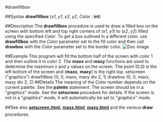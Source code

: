 
#drawfillbox

##Syntax
**drawfillbox** (*x1*, *y1*, *x2*, *y2*, *Color* : **int**)

##Description
The **drawfillbox** procedure is used to draw a filled box on the screen with bottom left and top right corners of (*x1*, *y1*) to (*x2*, *y2*) filled using the specified *Color*. To get a box outlined in a different color, use **drawfillbox** with the *Color* parameter set to the fill color and then call **drawbox**  with the *Color* parameter set to the border color.
![Doc image](drawfillbox01.gif)

##Example
This program will fill the bottom half of the screen with color 1 and then outline it in color 2. The **maxx** and **maxy** functions are used to determine the maximum x and y values on the screen. The point (0,0) is the left bottom of the screen and (**maxx**, **maxy**) is the right top.
        setscreen ("graphics")
        drawfillbox (0, 0, maxx, maxy div 2, 1)
        drawbox (0, 0, maxx, maxy div 2, 2)
##Details
The meaning of the *Color* number depends on the current palette. See the **palette** statement.
The screen should be in a "*graphics*" mode. See the **setscreen** procedure for details. If the screen is not in a "*graphics*" mode, it will automatically be set to "*graphics*" mode.

##See also
**[setscreen.html](setscreen)**, **[maxx.html](maxx)**, **[maxy.html](maxy)** and the various **draw** procedures. 
